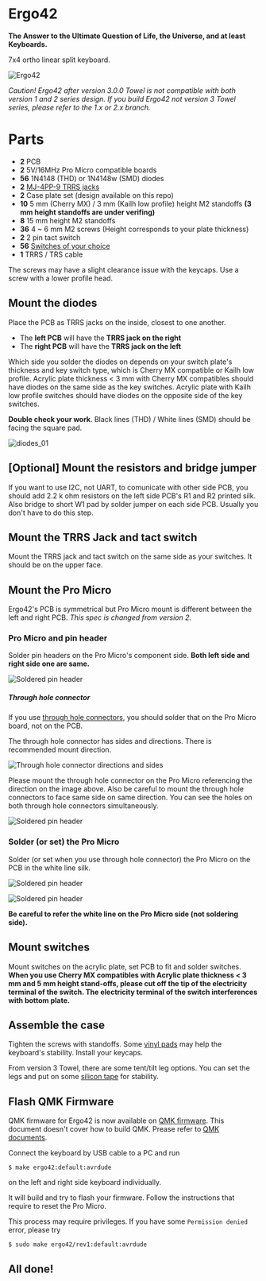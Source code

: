 # Ergo42

**The Answer to the Ultimate Question of Life, the Universe, and at least Keyboards.**

7x4 ortho linear split keyboard.

![Ergo42](https://raw.githubusercontent.com/Biacco42/Ergo42/readme/readme_image/ergo42_image.jpg)

_Caution! Ergo42 after version 3.0.0 Towel is not compatible with both version 1 and 2 series design. If you build Ergo42 not version 3 Towel series, please refer to the 1.x or 2.x branch._

# Parts

- **2** PCB
- **2** 5V/16MHz Pro Micro compatible boards
- **56** 1N4148 (THD) or 1N4148w (SMD) diodes
- **2** [MJ-4PP-9 TRRS jacks](http://akizukidenshi.com/catalog/g/gC-06070/)
- **2** Case plate set (design available on this repo)
- **10** 5 mm (Cherry MX) / 3 mm (Kailh low profile) height M2 standoffs **(3 mm height standoffs are under verifing)**
- **8** 15 mm height M2 standoffs
- **36** 4 ~ 6 mm M2 screws (Height corresponds to your plate thickness)
- **2** 2 pin tact switch
- **56** [Switches of your choice](https://mechanicalkeyboards.com/shop/index.php?l=product_list&c=107)
- **1** TRRS / TRS cable

The screws may have a slight clearance issue with the keycaps. Use a screw with a lower profile head.

## Mount the diodes

Place the PCB as TRRS jacks on the inside, closest to one another.

- The **left PCB** will have the **TRRS jack on the right**
- The **right PCB** will have the **TRRS jack on the left**

Which side you solder the diodes on depends on your switch plate's thickness and key switch type, which is Cherry MX compatible or Kailh low profile. Acrylic plate thickness < 3 mm with Cherry MX compatibles should have diodes on the same side as the key switches. Acrylic plate  with Kailh low profile switches should have diodes on the opposite side of the key switches.

**Double check your work**. Black lines (THD) / White lines (SMD) should be facing the square pad.

![diodes_01](https://raw.githubusercontent.com/Biacco42/Ergo42/readme/readme_image/ergo42_rev2_diode_from_top.jpg)

## [Optional] Mount the resistors and bridge jumper

If you want to use I2C, not UART, to comunicate with other side PCB, you should add 2.2 k ohm resistors on the left side PCB's R1 and R2 printed silk. Also bridge to short W1 pad by solder jumper on each side PCB. Usually you don't have to do this step.

## Mount the TRRS Jack and tact switch

Mount the TRRS jack and tact switch on the same side as your switches. It should be on the upper face.

## Mount the Pro Micro

Ergo42's PCB is symmetrical but Pro Micro mount is different between the left and right PCB. _This spec is changed from version 2._

### Pro Micro and pin header

Solder pin headers on the Pro Micro's component side. __Both left side and right side one are same.__

![Soldered pin header](https://raw.githubusercontent.com/Biacco42/Ergo42/readme/readme_image/pro_micro_connector_through.jpg)

##### Through hole connector

If you use [through hole connectors](http://www.mac8sdk.co.jp/mac8/parts/XXX/xb.html), you should solder that on the Pro Micro board, not on the PCB.

The through hole connector has sides and directions. There is recommended mount direction.

![Through hole connector directions and sides](https://raw.githubusercontent.com/Biacco42/Ergo42/readme/readme_image/pro_micro_THC_sides.jpg)

Please mount the through hole connector on the Pro Micro referencing the direction on the image above. Also be careful to mount the through hole connectors to face same side on same direction. You can see the holes on both through hole connectors simultaneously.

![Soldered pin header](https://raw.githubusercontent.com/Biacco42/Ergo42/readme/readme_image/pro_micro_connector_through.jpg)

### Solder (or set) the Pro Micro

Solder (or set when you use through hole connector) the Pro Micro on the PCB in the white line silk.

![Soldered pin header](https://raw.githubusercontent.com/Biacco42/Ergo42/readme/readme_image/ergo42_rev3_pro_micro_mount_line1.jpg)

![Soldered pin header](https://raw.githubusercontent.com/Biacco42/Ergo42/readme/readme_image/ergo42_rev3_pro_micro_mount_line2.jpg)

__Be careful to refer the white line on the Pro Micro side (not soldering side).__

## Mount switches

Mount switches on the acrylic plate, set PCB to fit and solder switches.  
**When you use Cherry MX compatibles with Acrylic plate thickness < 3 mm and 5 mm height stand-offs, please cut off the tip of the electricity terminal of the switch. The electricity terminal of the switch interferences with bottom plate.**

## Assemble the case

Tighten the screws with standoffs.
Some [vinyl pads](https://www.amazon.co.jp/gp/product/B00V5MQWGS/ref=oh_aui_detailpage_o00_s00?ie=UTF8&psc=1) may help the keyboard's stability.
Install your keycaps.

From version 3 Towel, there are some tent/tilt leg options. You can set the legs and put on some [silicon tape](https://www.amazon.co.jp/gp/product/B0054ICJ0W/ref=oh_aui_detailpage_o02_s00?ie=UTF8&psc=1) for stability.

## Flash QMK Firmware

QMK firmware for Ergo42 is now available on [QMK firmware](https://github.com/qmk/qmk_firmware).
This document doesn't cover how to build QMK. Prease refer to [QMK documents](https://docs.qmk.fm/).

Connect the keyboard by USB cable to a PC and run

```
$ make ergo42:default:avrdude
```

on the left and right side keyboard individually.

It will build and try to flash your firmware. Follow the instructions that require to reset the Pro Micro.

This process may require privileges. If you have some `Permission denied` error, please try

```
$ sudo make ergo42/rev1:default:avrdude
```

## All done!
